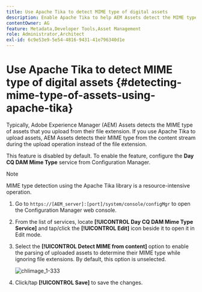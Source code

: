 ```yaml
---
title: Use Apache Tika to detect MIME type of digital assets
description: Enable Apache Tika to help AEM Assets detect the MIME type of assets from the content stream during the upload operation instead of the file extension.
contentOwner: AG
feature: Metadata,Developer Tools,Asset Management
role: Administrator,Architect
exl-id: 6c9e53e9-5e54-4816-9431-41e796340d1e
---
```

# Use Apache Tika to detect MIME type of digital assets {#detecting-mime-type-of-assets-using-apache-tika}

Typically, Adobe Experience Manager (AEM) Assets detects the MIME type of assets that you upload from their file extension. If you use Apache Tika to upload assets, AEM Assets detects their MIME type from the content stream during the upload operation instead of the file extension.

This feature is disabled by default. To enable the feature, configure the **Day CQ DAM Mime Type** service from Configuration Manager.

>[!NOTE]
>
>MIME type detection using the Apache Tika library is a resource-intensive operation.

1. Go to `https://[AEM_server]:[port]/system/console/configMgr` to open the Configuration Manager web console.
1. From the list of services, locate **[!UICONTROL Day CQ DAM Mime Type Service]** and tap/click the **[!UICONTROL Edit]** icon beside it to open it in Edit mode.   

1. Select the **[!UICONTROL Detect MIME from content]** option to enable the parsing of uploaded assets to determine their MIME type while ignoring file extensions. By default, this option is unselected.

   ![chlimage_1-333](assets/chlimage_1-333.png)

1. Click/tap **[!UICONTROL Save]** to save the changes.
